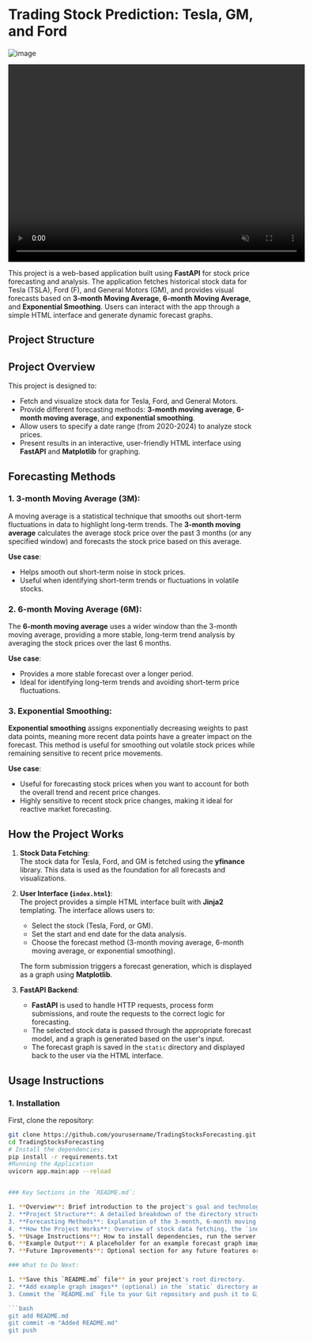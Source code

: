 # Trading Stock Prediction: Tesla, GM, and Ford

![image](https://github.com/user-attachments/assets/5236a88b-3f6d-491c-b774-68aa34423176)



<video width="600" height="400" autoplay loop muted>
  <source src="https://github.com/user-attachments/assets/deb1121a-1e64-41b8-bb51-a0ccea662cd4/video.mp4" type="video/mp4">
  Your browser does not support the video tag.
</video>


This project is a web-based application built using **FastAPI** for stock price forecasting and analysis. The application fetches historical stock data for Tesla (TSLA), Ford (F), and General Motors (GM), and provides visual forecasts based on **3-month Moving Average**, **6-month Moving Average**, and **Exponential Smoothing**. Users can interact with the app through a simple HTML interface and generate dynamic forecast graphs.

## Project Structure


## Project Overview

This project is designed to:
- Fetch and visualize stock data for Tesla, Ford, and General Motors.
- Provide different forecasting methods: **3-month moving average**, **6-month moving average**, and **exponential smoothing**.
- Allow users to specify a date range (from 2020-2024) to analyze stock prices.
- Present results in an interactive, user-friendly HTML interface using **FastAPI** and **Matplotlib** for graphing.

## Forecasting Methods

### 1. **3-month Moving Average (3M)**:
A moving average is a statistical technique that smooths out short-term fluctuations in data to highlight long-term trends. The **3-month moving average** calculates the average stock price over the past 3 months (or any specified window) and forecasts the stock price based on this average.

**Use case**: 
- Helps smooth out short-term noise in stock prices.
- Useful when identifying short-term trends or fluctuations in volatile stocks.

### 2. **6-month Moving Average (6M)**:
The **6-month moving average** uses a wider window than the 3-month moving average, providing a more stable, long-term trend analysis by averaging the stock prices over the last 6 months.

**Use case**:
- Provides a more stable forecast over a longer period.
- Ideal for identifying long-term trends and avoiding short-term price fluctuations.

### 3. **Exponential Smoothing**:
**Exponential smoothing** assigns exponentially decreasing weights to past data points, meaning more recent data points have a greater impact on the forecast. This method is useful for smoothing out volatile stock prices while remaining sensitive to recent price movements.

**Use case**:
- Useful for forecasting stock prices when you want to account for both the overall trend and recent price changes.
- Highly sensitive to recent stock price changes, making it ideal for reactive market forecasting.

## How the Project Works

1. **Stock Data Fetching**:  
   The stock data for Tesla, Ford, and GM is fetched using the **yfinance** library. This data is used as the foundation for all forecasts and visualizations.

2. **User Interface (`index.html`)**:  
   The project provides a simple HTML interface built with **Jinja2** templating. The interface allows users to:
   - Select the stock (Tesla, Ford, or GM).
   - Set the start and end date for the data analysis.
   - Choose the forecast method (3-month moving average, 6-month moving average, or exponential smoothing).
   
   The form submission triggers a forecast generation, which is displayed as a graph using **Matplotlib**.

3. **FastAPI Backend**:
   - **FastAPI** is used to handle HTTP requests, process form submissions, and route the requests to the correct logic for forecasting.
   - The selected stock data is passed through the appropriate forecast model, and a graph is generated based on the user's input.
   - The forecast graph is saved in the `static` directory and displayed back to the user via the HTML interface.

## Usage Instructions

### 1. Installation

First, clone the repository:

```bash
git clone https://github.com/yourusername/TradingStocksForecasting.git
cd TradingStocksForecasting
# Install the dependencies:
pip install -r requirements.txt
#Running the Application 
uvicorn app.main:app --reload  


### Key Sections in the `README.md`:

1. **Overview**: Brief introduction to the project's goal and technologies used.
2. **Project Structure**: A detailed breakdown of the directory structure.
3. **Forecasting Methods**: Explanation of the 3-month, 6-month moving averages, and exponential smoothing, and their use cases.
4. **How the Project Works**: Overview of stock data fetching, the `index.html` user interface, and FastAPI's role in backend routing.
5. **Usage Instructions**: How to install dependencies, run the server, and use the web interface.
6. **Example Output**: A placeholder for an example forecast graph image.
7. **Future Improvements**: Optional section for any future features or improvements.

### What to Do Next:

1. **Save this `README.md` file** in your project's root directory.
2. **Add example graph images** (optional) in the `static` directory and update the link in the README.
3. Commit the `README.md` file to your Git repository and push it to GitHub:

```bash
git add README.md
git commit -m "Added README.md"
git push
